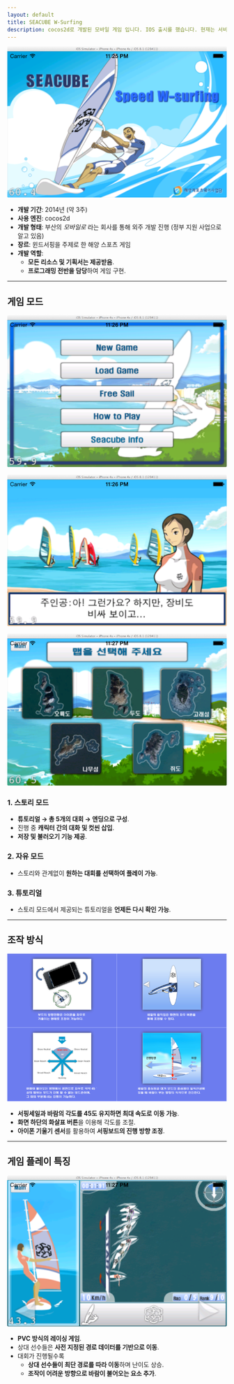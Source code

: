 ```yaml
---
layout: default
title: SEACUBE W-Surfing
description: cocos2d로 개발된 모바일 게임 입니다. IOS 출시를 했습니다. 현재는 서비스중이 아닙니다. 정부 지원사업의 일부 프로젝트 였습니다.
---
```


![image92.png](./assets/image92.png)

- **개발 기간**: 2014년 (약 3주)
- **사용 엔진**: cocos2d
- **개발 형태**: 부산의 _모바일로_ 라는 회사를 통해 외주 개발 진행 (정부 지원 사업으로 알고 있음)
- **장르**: 윈드서핑을 주제로 한 해양 스포츠 게임
- **개발 역할**:
    - **모든 리소스 및 기획서는 제공받음**.
    - **프로그래밍 전반을 담당**하여 게임 구현.

---

## 게임 모드

![image93.png](./assets/image93.png)

![image96.png](./assets/image96.png)

![image97.png](./assets/image97.png)

### 1. 스토리 모드

- **튜토리얼 → 총 5개의 대회 → 엔딩으로 구성**.
- 진행 중 **캐릭터 간의 대화 및 컷씬 삽입**.
- **저장 및 불러오기 기능 제공**.

### 2. 자유 모드

- 스토리와 관계없이 **원하는 대회를 선택하여 플레이 가능**.

### 3. 튜토리얼

- 스토리 모드에서 제공되는 튜토리얼을 **언제든 다시 확인 가능**.

---

## **조작 방식**

![image94.png](./assets/image94.png)

- **서핑세일과 바람의 각도를 45도 유지하면 최대 속도로 이동 가능**.
- **화면 하단의 화살표 버튼**을 이용해 각도를 조절.
- **아이폰 기울기 센서**를 활용하여 **서핑보드의 진행 방향 조정**.

---

## **게임 플레이 특징**

![image95.png](./assets/image95.png)

- **PVC 방식의 레이싱 게임**.
- 상대 선수들은 **사전 지정된 경로 데이터를 기반으로 이동**.
- 대회가 진행될수록
    - **상대 선수들이 최단 경로를 따라 이동**하며 난이도 상승.
    - **조작이 어려운 방향으로 바람이 불어오는 요소 추가**.
